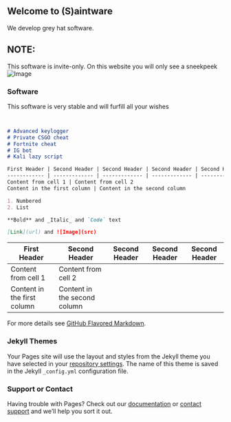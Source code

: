 ## Welcome to (S)aintware

We develop grey hat software.

## NOTE:

This software is invite-only. On this website you will only see a sneekpeek
![Image](https://www.franciscanmedia.org/wp-content/uploads/2015/10/SOD-1024-SaintAnthonyMaryClaret-790x480.jpg)

### Software

This software is very stable and will furfill all your wishes

```markdown


# Advanced keylogger
# Private CSGO cheat
# Fortnite cheat
# IG bot
# Kali lazy script

First Header | Second Header | Second Header | Second Header | Second Header
------------ | ------------- | ------------- | ------------- | -------------
Content from cell 1 | Content from cell 2
Content in the first column | Content in the second column

1. Numbered
2. List

**Bold** and _Italic_ and `Code` text

[Link](url) and ![Image](src)
```
First Header | Second Header | Second Header | Second Header | Second Header
------------ | ------------- | ------------- | ------------- | -------------
Content from cell 1 | Content from cell 2
Content in the first column | Content in the second column


For more details see [GitHub Flavored Markdown](https://guides.github.com/features/mastering-markdown/).

### Jekyll Themes

Your Pages site will use the layout and styles from the Jekyll theme you have selected in your [repository settings](https://github.com/mickhacks/saint.github.io/settings). The name of this theme is saved in the Jekyll `_config.yml` configuration file.

### Support or Contact

Having trouble with Pages? Check out our [documentation](https://help.github.com/categories/github-pages-basics/) or [contact support](https://github.com/contact) and we’ll help you sort it out.
